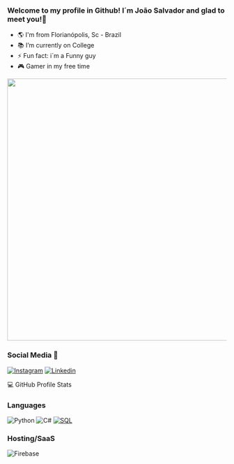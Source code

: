 ### Welcome to my profile in Github! I´m João Salvador and glad to meet you!👋

- 🌎 I'm from Florianópolis, Sc - Brazil
- 📚 I’m currently on College
- ⚡ Fun fact: i´m a Funny guy
- 🎮 Gamer in my free time
<div align="right">
<img src="https://user-images.githubusercontent.com/82125523/186776135-39ac4a4b-1ac4-4d0f-b98b-4c1060716edc.png" width="600px" align "right"/>
</div>

### Social Media 📲
[![Instagram](https://img.shields.io/badge/Instagram-E4405F?style=for-the-badge&logo=instagram&logoColor=white)](https://www.instagram.com/joao.svd/)
[![Linkedin](https://img.shields.io/badge/LinkedIn-0077B5?style=for-the-badge&logo=linkedin&logoColor=white)](https://www.linkedin.com/in/joão-salvador-rizzo/) 

<summary>💻 GitHub Profile Stats</summary>
  
### Languages
![Python](https://img.shields.io/badge/python-3670A0?style=for-the-badge&logo=python&logoColor=ffdd54)
![C#](https://img.shields.io/badge/c%23-%23239120.svg?style=for-the-badge&logo=c-sharp&logoColor=white)
[![SQL](https://img.shields.io/badge/sql-black?style=for-the-badge&logo=mysql)](https://github.com/Ssalvador221)


### Hosting/SaaS
![Firebase](https://img.shields.io/badge/firebase-%23039BE5.svg?style=for-the-badge&logo=firebase)
